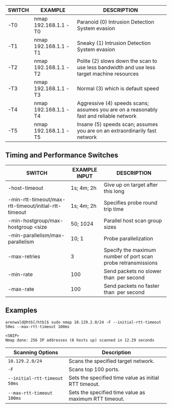 | **SWITCH** | **EXAMPLE**          | ******DESCRIPTION******                                                                    |
| ---------- | -------------------- | ------------------------------------------------------------------------------------------ |
| -T0        | nmap 192.168.1.1 -T0 | Paranoid (0) Intrusion Detection System evasion                                            |
| -T1        | nmap 192.168.1.1 -T1 | Sneaky (1) Intrusion Detection System evasion                                              |
| -T2        | nmap 192.168.1.1 -T2 | Polite (2) slows down the scan to use less bandwidth and use less target machine resources |
| -T3        | nmap 192.168.1.1 -T3 | Normal (3) which is default speed                                                          |
| -T4        | nmap 192.168.1.1 -T4 | Aggressive (4) speeds scans; assumes you are on a reasonably fast and reliable network     |
| -T5        | nmap 192.168.1.1 -T5 | Insane (5) speeds scan; assumes you are on an extraordinarily fast network                 |
## **Timing and Performance Switches**

| **SWITCH**                                                  | ****EXAMPLE INPUT**** | ********DESCRIPTION********                                   |
| ----------------------------------------------------------- | --------------------- | ------------------------------------------------------------- |
| -host-timeout <time>                                        | 1s; 4m; 2h            | Give up on target after this long                             |
| -min-rtt-timeout/max-rtt-timeout/initial-rtt-timeout <time> | 1s; 4m; 2h            | Specifies probe round trip time                               |
| -min-hostgroup/max-hostgroup <size<size>                    | 50; 1024              | Parallel host scan group sizes                                |
| -min-parallelism/max-parallelism <numprobes>                | 10; 1                 | Probe parallelization                                         |
| -max-retries <tries>                                        | 3                     | Specify the maximum number of port scan probe retransmissions |
| -min-rate <number>                                          | 100                   | Send packets no slower than <number> per second               |
| -max-rate <number>                                          | 100                   | Send packets no faster than <number> per second               |

## Examples 

```shell-session
arenwald@htb[/htb]$ sudo nmap 10.129.2.0/24 -F --initial-rtt-timeout 50ms --max-rtt-timeout 100ms

<SNIP>
Nmap done: 256 IP addresses (8 hosts up) scanned in 12.29 seconds
```

|**Scanning Options**|**Description**|
|---|---|
|`10.129.2.0/24`|Scans the specified target network.|
|`-F`|Scans top 100 ports.|
|`--initial-rtt-timeout 50ms`|Sets the specified time value as initial RTT timeout.|
|`--max-rtt-timeout 100ms`|Sets the specified time value as maximum RTT timeout.|
